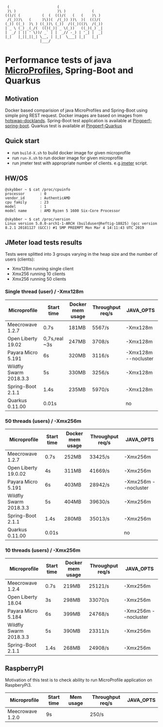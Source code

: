      (                      (
     )\ )                   )\ )            (
    (()/( (          (  (  (()/(   (   (    )\ )
     /(_)))\   (     )\))(  /(_)) ))\  )(  (()/(
    (_)) ((_)  )\ ) ((_))\ (_))  /((_)(()\  /(_))
    | _ \ (_) _(_/(  (()(_)| _ \(_))   ((_)(_) _|
    |  _/ | || ' \))/ _` | |  _// -_) | '_| |  _|
    |_|   |_||_||_| \__, | |_|  \___| |_|   |_|
                    |___/

# Performance tests of java [MicroProfiles](https://microprofile.io/), Spring-Boot and Quarkus

## Motivation

Docker based comparision of java MicroProfiles and Spring-Boot using simple ping REST request. Docker images are based
on images from [hotswap-docklands](https://github.com/HotswapProjects/hotswap-docklands). Spring-Boot test application 
is available at [Pingperf-spring-boot](https://github.com/HotswapProjects/pingperf-spring-boot). Quarkus test is available
at [Pingperf-Quarkus](https://github.com/HotswapProjects/pingperf-quarkus)

## Quick start

* run `build-X.sh` to build docker image for given microprofile
* run `run-X.sh` to run docker image for given microprofile
* run jmeter test with appropriate number of clients. e.g.[jmeter](https://github.com/HotswapProjects/pingperf/jmeter_50users.jmx) script.

## HW/OS
```
@skybber ~ $ cat /proc/cpuinfo
processor       : 0
vendor_id       : AuthenticAMD
cpu family      : 23
model           : 1
model name      : AMD Ryzen 5 1600 Six-Core Processor

@skybber ~ $ cat /proc/version 
Linux version 5.0.0-arch1-1-ARCH (builduser@heftig-18825) (gcc version 8.2.1 20181127 (GCC)) #1 SMP PREEMPT Mon Mar 4 14:11:43 UTC 2019
```

## JMeter load tests results

Tests were splitted into 3 groups varying in the heap size and the number of users (clients):

- Xmx128m running single client
- Xmx256 running 10 clients
- Xmx256 running 50 clients

### Single thread (user) / -Xmx128m

|Microprofile|Start time|Docker mem usage|Throughput req/s|JAVA_OPTS|
|------------|----------|----------------|----------------|---------|
|Meecrowave 1.2.7|0.7s|181MB|5567/s|-Xmx128m|
|Open Liberty 19.02|0,7s,real ~3s|247MB|3708/s|-Xmx128m|
|Payara Micro 5.191|6s|320MB|3116/s|-Xmx128m --nocluster|
|Wildfly Swarm 2018.3.3|5s|330MB|3256/s|-Xmx128m|
|Spring-Boot 2.1.1|1.4s|235MB|5970/s|-Xmx128m|
|Quarkus 0.11.00 |0.01s|||no|

### 50 threads (users) / -Xmx256m

|Microprofile|Start time|Docker mem usage|Throughput req/s|JAVA_OPTS|
|------------|----------|----------------|----------------|---------|
|Meecrowave 1.2.7|0.7s|252MB|33425/s|-Xmx256m|
|Open Liberty 19.0.02|4s|311MB|41669/s|-Xmx256m|
|Payara Micro 5.191|6s|403MB|28942/s|-Xmx256m --nocluster|
|Wildfly Swarm 2018.3.3|5s|404MB|39630/s|-Xmx256m|
|Spring-Boot 2.1.1|1.4s|280MB|35013/s|-Xmx256m|
|Quarkus 0.11.00 |0.01s|||no|

### 10 threads (users) / -Xmx256m

|Microprofile|Start time|Docker mem usage|Throughput req/s|JAVA_OPTS|
|------------|----------|----------------|----------------|---------|
|Meecrowave 1.2.4|0.7s|219MB|25121/s|-Xmx256m|
|Open Liberty 18.04|3s|298MB|33070/s|-Xmx256m|
|Payara Micro 5.184|6s|399MB|24768/s|-Xmx256m --nocluster|
|Wildfly Swarm 2018.3.3|5s|390MB|23311/s|-Xmx256m|
|Spring-Boot 2.1.1|1.4s|268MB|24908/s|-Xmx256m|

## RaspberryPI

Motivation of this test is to check ability to run MicroProfile application on RaspberyPi3.

|Microprofile|Start time|Mem usage|Throughput req/s|JAVA_OPTS|
|------------|----------|----------------|----------------|---------|
|Meecrowave 1.2.0|9s||250/s||
